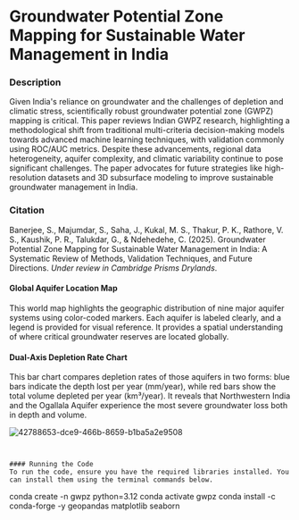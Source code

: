 # Groundwater Potential Zone Mapping for Sustainable Water Management in India

### Description
Given India's reliance on groundwater and the challenges of depletion and climatic stress, scientifically robust groundwater potential zone (GWPZ) mapping is critical. 
This paper reviews Indian GWPZ research, highlighting a methodological shift from traditional multi-criteria decision-making models towards advanced machine learning techniques, with validation commonly using ROC/AUC metrics. 
Despite these advancements, regional data heterogeneity, aquifer complexity, and climatic variability continue to pose significant challenges. 
The paper advocates for future strategies like high-resolution datasets and 3D subsurface modeling to improve sustainable groundwater management in India.

### Citation

Banerjee, S., Majumdar, S., Saha, J., Kukal, M. S., Thakur, P. K., Rathore, V. S., Kaushik, P. R., Talukdar, G., & Ndehedehe, C. (2025). Groundwater Potential Zone Mapping for Sustainable Water Management in India: A Systematic Review of Methods, Validation Techniques, and Future Directions. _Under review in Cambridge Prisms Drylands_.  


#### Global Aquifer Location Map
This world map highlights the geographic distribution of nine major aquifer systems using color-coded markers. Each aquifer is labeled clearly, and a legend is provided for visual reference. It provides a spatial understanding of where critical groundwater reserves are located globally.

#### Dual-Axis Depletion Rate Chart
This bar chart compares depletion rates of those aquifers in two forms: blue bars indicate the depth lost per year (mm/year), while red bars show the total volume depleted per year (km³/year). It reveals that Northwestern India and the Ogallala Aquifer experience the most severe groundwater loss both in depth and volume.

![42788653-dce9-466b-8659-b1ba5a2e9508](https://github.com/user-attachments/assets/2bf6aa6b-fd86-414e-86c5-eea01f3e519d)
```![plot 1](https://github.com/user-attachments/assets/a21dbb7b-972a-4fa1-8f25-fb6da57a1359)


#### Running the Code
To run the code, ensure you have the required libraries installed. You can install them using the terminal commands below.
```
conda create -n gwpz python=3.12
conda activate gwpz
conda install -c conda-forge -y geopandas matplotlib seaborn


